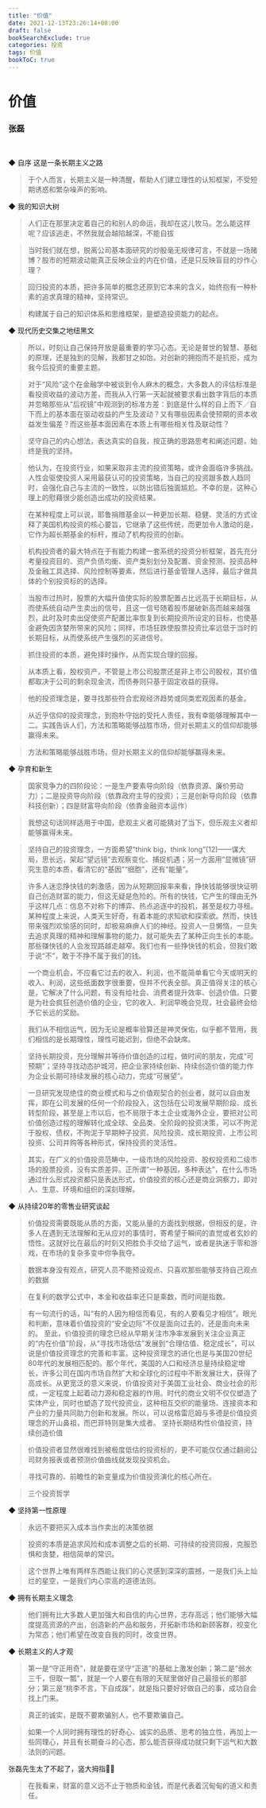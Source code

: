 ```yaml
---
title: "价值"
date: 2021-12-13T23:26:14+08:00
draft: false
bookSearchExclude: true
categories: 投资
tags: 价值
bookToC: true
---
```


# 价值
### 张磊

<br/>

◆ 自序 这是一条长期主义之路

> 于个人而言，长期主义是一种清醒，帮助人们建立理性的认知框架，不受短期诱惑和繁杂噪声的影响。


◆ 我的知识大树

> 人们正在那里决定着自己的和别人的命运，我却在这儿牧马。怎么能这样呢？应该逃走，不然我就会越陷越深，不能自拔

> 当时我们就在想，脱离公司基本面研究的炒股毫无规律可言，不就是一场赌博？股市的短期波动能真正反映企业的内在价值，还是只反映盲目的炒作心理？

> 回归投资的本质，把许多简单的概念还原到它本来的含义，始终抱有一种朴素的追求真理的精神，坚持常识。

> 构建属于自己的知识体系和思维框架，是塑造投资能力的起点。


◆ 现代历史交集之地纽黑文

> 所以，时刻让自己保持开放是最重要的学习心态。无论是普世的智慧、基础的原理，还是独到的见解，我都甘之如饴。对创新的拥抱而不是抗拒，成为我今后投资的重要主题。

> 对于“风险”这个在金融学中被谈到令人麻木的概念，大多数人的评估标准是看投资收益的波动方差，而我从入行第一天起就被要求看出数字背后的本质并忽略那些从“后视镜”中观测到的标准方差：到底是什么样的自上而下／自下而上的基本面在驱动收益的产生及波动？又有哪些因素会使预期的资本收益发生偏差？而这些基本面因素在本质上有哪些相关性及联动性？

> 坚守自己的内心想法，表达真实的自我，按正确的思路思考和阐述问题，始终是我的坚持。

> 他认为，在投资行业，如果采取非主流的投资策略，或许会面临许多挑战。人性会驱使投资人采用最获认可的投资策略，当自己的投资跟多数人趋同时，会强化自己与主流的一致性，以防出错后独面尴尬。不幸的是，这种心理上的慰藉很少能创造出成功的投资结果。

> 在某种程度上可以说，耶鲁捐赠基金以一种更加长期、稳健、灵活的方式诠释了美国机构投资的核心要旨，它继承了这些传统，而更加令人激动的是，它作为超长期基金的标杆，推动了机构投资的创新。

> 机构投资者的最大特点在于有能力构建一套系统的投资分析框架，首先充分考量投资目的、资产负债均衡、资产类别划分及配置、资金预测、投资品种及金融工具选择、风险控制等要素，然后进行基金管理人选择，最后才做具体的个别投资标的的选择。

> 当股市过热时，股票的大幅升值使实际的股票配置占比远高于长期目标，从而使系统自动产生卖出的信号，且这一信号随着股市屡破新高而越来越强烈，此时及时卖出促使资产配置比率恢复到长期投资所设定的目标，也使基金避免因贪婪所带来的风险；同样，市场狂跌使股票投资比率远低于当时的长期目标，从而使系统产生强烈的买进信号。

> 抓住投资的本质，避免择时操作，从而实现合理的回报。

> 从本质上看，股权资产，不管是上市公司股票还是非上市公司股权，其价值都取决于公司的剩余现金流，而债券则只基于固定收益的获得。

> 他的投资理念是，要寻找那些符合宏观经济趋势或同类宏观因素的基金。

> 从近乎信仰的投资理念，到抱朴守拙的受托人责任，我有幸能够理解其中一二。实践告诉人们，方法和策略能够战胜市场，但对长期主义的信仰却能够赢得未来。

> 方法和策略能够战胜市场，但对长期主义的信仰却能够赢得未来。


◆ 孕育和新生

> 国家竞争力的四阶段论：一是生产要素导向阶段（依靠资源、廉价劳动力）；二是投资导向阶段（依靠政府主导的投资）；三是创新导向阶段（依靠科技创新）；四是财富导向阶段（依靠金融资本运作）

> 我想这句话同样适用于中国，悲观主义者可能猜对了当下，但乐观主义者却能够赢得未来。

> 坚持自己的投资理念，一方面希望“think big，think long”(12)——谋大局，思长远，架起“望远镜”去观察变化、捕捉机遇；另一方面用“显微镜”研究生意的本质，看清它的“基因”“细胞”，还有“能量”。

> 许多人迷恋挣快钱的刺激感，因为从短期回报率来看，挣快钱能够很快证明自己创造财富的能力，但这无疑是危险的。所有的快钱，它产生的理由无外乎这样几点：信息不对称下的博弈、热点追逐中的投机，甚至是权力寻租。某种程度上来说，人类天生好奇，有着本能的求知欲和探索欲。然而，快钱带来强烈欢愉感的同时，却极易麻痹人们的神经。投资人一旦懒惰，一旦失去追求真理的精神和理解事物的能力，就可能失去了某种正向生长的本能。那些赚快钱的人会发现路越走越窄。我们也有一些挣快钱的机会，但我们敢于说“不”，敢于不挣不属于我们的钱。

> 一个商业机会，不应看它过去的收入、利润，也不能简单看它今天或明天的收入、利润，这些纸面数字很重要，但并不代表全部。真正值得关注的核心是，它解决了什么问题，有没有给社会、消费者提升效率、创造价值。只要是为社会疯狂创造价值的企业，它的收入、利润早晚会兑现，社会最终会给予它长远的奖励。

> 我们从不相信运气，因为无论是概率验算还是神灵保佑，似乎都不管用，我们相信的是长期理性，理性可能迟到，但绝不会缺席。

> 坚持长期投资，充分理解并等待价值创造的过程，做时间的朋友，完成“可预期”；坚持寻找动态护城河，把企业家持续创新、持续创造价值的能力作为企业长期可持续发展的核心动力，完成“可展望”。

> 一旦研究发现绝佳的商业模式和与之价值观契合的创业者，就可以自由发挥，即在公司发展的任何一个阶段投入，这包括在公司发展早期阶段、成长转型阶段，甚至是上市以后，也不局限于本土企业或海外企业，要把对公司价值创造过程的理解转化成全球、全品类、全阶段的投资决策，可以不拘泥于股权、债权，不拘泥于早期种子投资、风险投资、成长期投资、上市公司投资、公司并购等各种形式，保持投资的灵活性。

> 其实，在广义的价值投资范畴中，一级市场的风险投资、股权投资和二级市场的股票投资，没有实质差异。正所谓“一种基因，多种表达”，在什么市场通过什么形式投资都只是表达形式，价值投资的核心还是商业洞察力，即对人、生意、环境和组织的深刻理解。


◆ 从持续20年的零售业研究谈起

> 价值投资需要既能从质的方面，又能从量的方面找到根据，但相反的是，许多人在遇到无法理解和无从应对的事情时，寄希望于瞬间的直觉或者玄妙的悟性。这就好比在最后的时刻又把胜负手交给了运气，或者是执迷于零和游戏，在市场的复杂多变中你争我夺。

> 数据本身没有观点，研究人员不能预设观点、只喜欢那些能够支持自己观点的数据

> 在复利的数学公式中，本金和收益率还只是乘数，而时间是指数。

> 有一句流行的话，叫“有的人因为相信而看见，有的人要看见才相信”。眼光和判断，意味着价值投资的“安全边际”不仅是面向过去的，还是面向未来的。
至此，价值投资的理念已经从早期关注市净率发展到关注企业真正的“内在价值”阶段，从“寻找市场低估”发展到“合理估值、稳定成长”，可以说是价值投资理念的完善和丰富。这种投资理念的进化也是与美国20世纪80年代的发展相匹配的。那个年代，美国的人口和经济总量持续稳定增长，许多公司在国内市场自然扩大和全球化的过程中不断发展壮大，获得了高成长。从更宽泛的意义来说，价值投资对于美国工业社会、商业社会的形成，一定程度上起着动力源和稳定器的作用。时代的商业文明不仅仅塑造了实体产业，同时也塑造了现代投资业，这种相互交织的能量场、连接资本和产业的力量共同助力创新和发展。所以，可以说格雷厄姆与多德是价值投资理念的开山鼻祖，而巴菲特则是集大成者。
坚持长期结构性价值投资，持续创造价值

> 价值投资者显然很难找到被极度低估的投资标的，更不可能仅仅通过翻阅公司财务报表或者预测价值曲线就发现投资机会。

> 寻找可靠的、前瞻性的新变量成为价值投资演化的核心所在。

> 三个投资哲学


◆ 坚持第一性原理

> 永远不要把买入成本当作卖出的决策依据

> 投资的本质是追求风险和成本调整之后的长期、可持续的投资回报，克服恐惧和贪婪，相信简单的常识。

> 这个世界上唯有两样东西能让我们的心灵感到深深的震撼，一是我们头上灿烂的星空，一是我们内心崇高的道德法则。


◆ 拥有长期主义理念

> 他们拥有比大多数人更加强大和自信的内心世界，志存高远；他们能够大幅度提高资源的产出，创造新的产品和服务，开拓新市场和新顾客群，视变化为常态；他们希望在改变自我的同时，改变世界。


◆ 长期主义的人才观

> 第一是“守正用奇”，就是要在坚守“正道”的基础上激发创新；第二是“弱水三千，但取一瓢”，就是一个人要在有限的天赋里做好自己最擅长的那部分；第三是“桃李不言，下自成蹊”，就是指只要好好做自己的事，成功自会找上门来。

> 真正的诚实，是既不要欺骗别人，也不要欺骗自己。

> 如果一个人同时拥有理性的好奇心、诚实的品质、思考的独立性，再加上一些同理心，并且有长期奋斗的心态，那么能否获得成功就只剩下运气和大数法则的问题。

张磊先生太了不起了，竖大拇指👍🏻
> 在我看来，财富的意义远不止于物质和金钱，而是代表着沉甸甸的道义和责任。